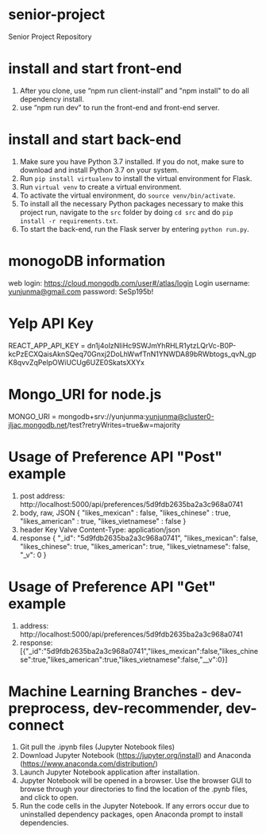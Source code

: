 # senior-project
Senior Project Repository

# install and start front-end
1. After you clone, use “npm run client-install” and "npm install" to do all dependency install.
2. use “npm run dev” to run the front-end and front-end server.

# install and start back-end
1. Make sure you have Python 3.7 installed. If you do not, make sure to download and install Python 3.7 on your system.
2. Run `pip install virtualenv` to install the virtual environment for Flask.
3. Run `virtual venv` to create a virtual environment.
4. To activate the virtual environment, do `source venv/bin/activate`.
5. To install all the necessary Python packages necessary to make this project run, navigate to the `src` folder by doing `cd src` and do `pip install -r requirements.txt`.
6. To start the back-end, run the Flask server by entering `python run.py`.


# monogoDB information
web login: https://cloud.mongodb.com/user#/atlas/login
Login username: yunjunma@gmail.com
password:  SeSp195b!

# Yelp API Key
REACT_APP_API_KEY = dn1j4olzNIiHc9SWJmYhRHLR1ytzLQrVc-B0P-kcPzECXQaisAknSQeq70Gnxj2DoLhWwfTnN1YNWDA89bRWbtogs_qvN_gpK8qvvZqPelpOWiUCUg6UZE0SkatsXXYx

# Mongo_URI for node.js
MONGO_URI = mongodb+srv://yunjunma:yunjunma@cluster0-jljac.mongodb.net/test?retryWrites=true&w=majority

# Usage of Preference API "Post" example
1. post address: http://localhost:5000/api/preferences/5d9fdb2635ba2a3c968a0741
2. body, raw, JSON
    {
      "likes_mexican" : false,
      "likes_chinese" : true,
      "likes_american" : true,
      "likes_vietnamese" : false
    }
3. header
  Key           Valve
  Content-Type: application/json
4. response
  {
    "_id": "5d9fdb2635ba2a3c968a0741",
    "likes_mexican": false,
    "likes_chinese": true,
    "likes_american": true,
    "likes_vietnamese": false,
    "_v": 0
  }

# Usage of Preference API "Get" example
1. address: 
    http://localhost:5000/api/preferences/5d9fdb2635ba2a3c968a0741
2. response: 
  [{"_id":"5d9fdb2635ba2a3c968a0741","likes_mexican":false,"likes_chinese":true,"likes_american":true,"likes_vietnamese":false,"__v":0}]
  
# Machine Learning Branches - dev-preprocess, dev-recommender, dev-connect
1. Git pull the .ipynb files (Jupyter Notebook files)
2. Download Jupyter Notebook (https://jupyter.org/install) and Anaconda (https://www.anaconda.com/distribution/)
3. Launch Jupyter Notebook application after installation.
4. Jupyter Notebook will be opened in a browser. Use the browser GUI to browse through your directories to find the location of the      .pynb files, and click to open.
5. Run the code cells in the Jupyter Notebook. If any errors occur due to uninstalled dependency packages, open Anaconda prompt to install dependencies.
